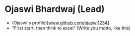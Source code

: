 # Ojaswi Bhardwaj   (Lead) 
 - (Ojaswi's profile)[www.github.com/ojaswi1234]
 - "First start, then think to excel" (Write you motto, like this)


